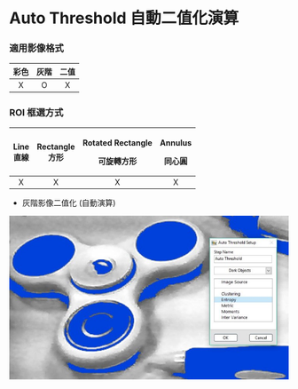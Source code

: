# Auto Threshold 自動二值化演算

### 適用影像格式

| 彩色 | 灰階 | 二值 |
| :---: | :---: | :---: |
| X | O | X |

### ROI 框選方式

<table>
  <thead>
    <tr>
      <th style="text-align:center">Line
        <br />&#x76F4;&#x7DDA;</th>
      <th style="text-align:center">Rectangle
        <br />&#x65B9;&#x5F62;</th>
      <th style="text-align:center">
        <p>Rotated Rectangle</p>
        <p>&#x53EF;&#x65CB;&#x8F49;&#x65B9;&#x5F62;</p>
      </th>
      <th style="text-align:center">
        <p>Annulus</p>
        <p>&#x540C;&#x5FC3;&#x5713;</p>
      </th>
    </tr>
  </thead>
  <tbody>
    <tr>
      <td style="text-align:center">X</td>
      <td style="text-align:center">X</td>
      <td style="text-align:center">X</td>
      <td style="text-align:center">X</td>
    </tr>
  </tbody>
</table>

* 灰階影像二值化 \(自動演算\)

![](../../../.gitbook/assets/tu-pian-33.jpg)


